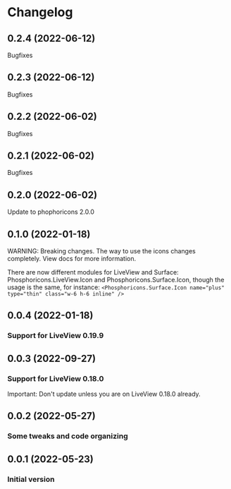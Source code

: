 # Changelog

## 0.2.4 (2022-06-12)

Bugfixes

## 0.2.3 (2022-06-12)

Bugfixes

## 0.2.2 (2022-06-02)

Bugfixes

## 0.2.1 (2022-06-02)

Bugfixes

## 0.2.0 (2022-06-02)

Update to phophoricons 2.0.0

## 0.1.0 (2022-01-18)

WARNING: Breaking changes. The way to use the icons changes completely. View docs for more information.

There are now different modules for LiveView and Surface: Phosphoricons.LiveView.Icon and Phosphoricons.Surface.Icon,
though the usage is the same, for instance:
`<Phosphoricons.Surface.Icon name="plus" type="thin" class="w-6 h-6 inline" />`

## 0.0.4 (2022-01-18)

### Support for LiveView 0.19.9

## 0.0.3 (2022-09-27)

### Support for LiveView 0.18.0

Important: Don't update unless you are on LiveView 0.18.0 already.

## 0.0.2 (2022-05-27)

### Some tweaks and code organizing

## 0.0.1 (2022-05-23)

### Initial version
